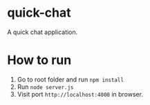 # quick-chat
A quick chat application.

# How to run
 1. Go to root folder and run `npm install`
 2. Run `node server.js`
 3. Visit port `http://localhost:4000` in browser.
